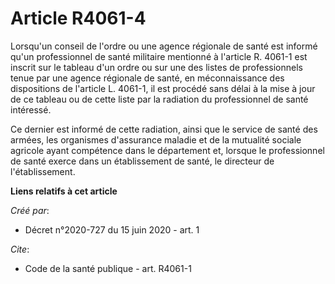 # Article R4061-4

Lorsqu'un conseil de l'ordre ou une agence régionale de santé est informé qu'un professionnel de santé militaire mentionné à
l'article R. 4061-1 est inscrit sur le tableau d'un ordre ou sur une des listes de professionnels tenue par une agence
régionale de santé, en méconnaissance des dispositions de l'article L. 4061-1, il est procédé sans délai à la mise à jour de
ce tableau ou de cette liste par la radiation du professionnel de santé intéressé. 

Ce dernier est informé de cette radiation, ainsi que le service de santé des armées, les organismes d'assurance maladie et de
la mutualité sociale agricole ayant compétence dans le département et, lorsque le professionnel de santé exerce dans un
établissement de santé, le directeur de l'établissement.

**Liens relatifs à cet article**

_Créé par_:

  - Décret n°2020-727 du 15 juin 2020 - art. 1

_Cite_:

  - Code de la santé publique - art. R4061-1

